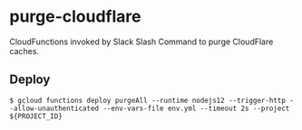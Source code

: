 purge-cloudflare
================

CloudFunctions invoked by Slack Slash Command to purge CloudFlare caches.



Deploy
------

```
$ gcloud functions deploy purgeAll --runtime nodejs12 --trigger-http --allow-unauthenticated --env-vars-file env.yml --timeout 2s --project ${PROJECT_ID}
```
